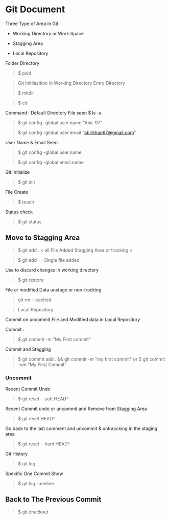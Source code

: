 # Git Document

Three Type of Area in Git 

- Working Directory or Work Space

 - Stagging Area

 - Local Repository
 
  Folder Directory
  > $ pwd
  
  > Git Initilazition in Working Directory
  Entry Directory
  
 > $ mkdir
 
 > $ cd <file name>
 
  Command :
   Default Directory File seen $ ls -a  
   
  > $ git config -global user.name "Abir-97"
  
  > $ git config -global user.email "abirkhan97@gmail.com"
  
  User Name & Email Seen
  
  > $ git config -global user.name
  
  > $ git config -global email.name
  
   Git Initialize
   
   > $ git init
   
   File Create
   
   > $ touch <FileName>
   
   Status check
   
   > $ git status
   
   ## Move to Stagging Area 
   
   >$ git add .  < all File Added Stagging Area or tracking >
   
   >$ git add <filename> ---Single file added
   
   Use  to discard changes in working directory
   
   >$ git restore <fileName>
   
   File or modified Data  unstage or non-tracking
   
   >  git rm --cached <file>
   
   > Local Repository
   
   Commit on uncommit File and Modified data in Local Repository
   
   Commit :
   
   >$ git commit -m "My First commit"
   
   Commit and Stagging
   > $ git commit add . && git commit -m "my first commit" or $ git commit -am "My First Commit"
   
   ### Uncommit
 
   Recent Commit Undo
 
   > $ git reset --soft HEAD^
 
   Recent Commit undo or uncommit and Remove from Stagging Area 
   > $ git reset HEAD^
    
   Go back to the last comment and uncommit & untraccking  in the staging area
   >$ git reset --hard HEAD^
   
   Git History 
 
   > $ git log 
 
   Specific  One Commit  Show
   > $ git log -oneline
 
 ## Back to The Previous Commit
 
 > $ git checkout <HEAD ID >
 
 
   
  
  
  
 

